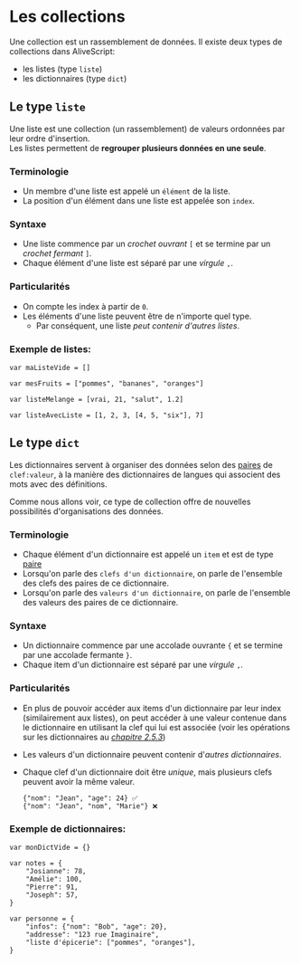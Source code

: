 # Les collections

Une collection est un rassemblement de données. Il existe deux types de collections dans AliveScript:

* les listes (type `liste`)
* les dictionnaires (type `dict`)

## Le type `liste`

Une liste est une collection (un rassemblement) de valeurs ordonnées par leur ordre d'insertion.  
Les listes permettent de **regrouper plusieurs données en une seule**.

### Terminologie

* Un membre d'une liste est appelé un `élément` de la liste.
* La position d'un élément dans une liste est appelée son `index`.

### Syntaxe

* Une liste commence par un _crochet ouvrant_ `[` et se termine par un _crochet fermant_ `]`.
* Chaque élément d'une liste est séparé par une _virgule_ `,`.

### Particularités

* On compte les index à partir de `0`.
* Les éléments d'une liste peuvent être de n'importe quel type.
    * Par conséquent, une liste *peut contenir d'autres listes*.

### Exemple de listes:

```
var maListeVide = []

var mesFruits = ["pommes", "bananes", "oranges"]

var listeMelange = [vrai, 21, "salut", 1.2]

var listeAvecListe = [1, 2, 3, [4, 5, "six"], 7]
```

## Le type `dict`

Les dictionnaires servent à organiser des données selon des [paires](./type_particulier.md#le-type-paire)
de `clef:valeur`, à la manière des dictionnaires de langues qui associent des mots avec des définitions.

Comme nous allons voir, ce type de collection offre de nouvelles possibilités d'organisations des données.

### Terminologie

* Chaque élément d'un dictionnaire est appelé un `item` et est de type [paire](./type_particulier.md#le-type-paire)
* Lorsqu'on parle des `clefs d'un dictionnaire`, on parle de l'ensemble des clefs des paires de ce dictionnaire.
* Lorsqu'on parle des `valeurs d'un dictionnaire`, on parle de l'ensemble des valeurs des paires de ce dictionnaire.

### Syntaxe

* Un dictionnaire commence par une accolade ouvrante `{` et se termine par une accolade fermante `}`.
* Chaque item d'un dictionnaire est séparé par une _virgule_ `,`.

### Particularités

* En plus de pouvoir accéder aux items d'un dictionnaire par leur index (similairement aux listes), on peut accéder à
  une valeur contenue dans le dictionnaire en utilisant la clef qui lui est associée (voir les opérations sur les
  dictionnaires au [_chapitre 2.5.3_](../operateurs/iterables.md))

* Les valeurs d'un dictionnaire peuvent contenir d'*autres dictionnaires*.

* Chaque clef d'un dictionnaire doit être _unique_, mais plusieurs clefs peuvent avoir la même valeur.
    ```
    {"nom": "Jean", "age": 24} ✅
    {"nom": "Jean", "nom", "Marie"} ❌
    ```

### Exemple de dictionnaires:

```
var monDictVide = {}

var notes = {
    "Josianne": 78,
    "Amélie": 100,
    "Pierre": 91,
    "Joseph": 57,
}

var personne = {
    "infos": {"nom": "Bob", "age": 20}, 
    "addresse": "123 rue Imaginaire",
    "liste d'épicerie": ["pommes", "oranges"],
}
```
